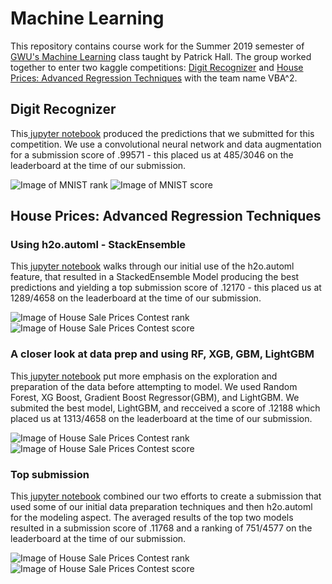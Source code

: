 # Machine Learning

This repository contains course work for the Summer 2019 semester of <a href= "https://github.com/jphall663/GWU_data_mining" rel="nofollow">GWU's Machine Learning</a> class taught by Patrick Hall. The group worked together to enter two kaggle competitions: <a href="https://www.kaggle.com/c/digit-recognizer" rel="nofollow">Digit Recognizer</a> and <a href="https://www.kaggle.com/c/house-prices-advanced-regression-techniques" rel="nofollow">House Prices: Advanced Regression Techniques</a> with the team name VBA^2.

## Digit Recognizer

This<a href= "https://github.com/britcbish/dsnc6290-coursework/blob/master/MNIST.ipynb" rel = "nofollow"> jupyter notebook</a> produced the predictions that we submitted for this competition. We use a convolutional neural network and data augmentation for a submission score of .99571 - this placed us at 485/3046 on the leaderboard at the time of our submission.

![Image of MNIST rank](https://github.com/britcbish/dsnc6290-coursework/blob/master/MNISTrank.jpg)
![Image of MNIST score](https://github.com/britcbish/dsnc6290-coursework/blob/master/MNISTscore.jpg)

## House Prices: Advanced Regression Techniques

### Using h2o.automl - StackEnsemble
This<a href= "https://github.com/britcbish/dsnc6290-coursework/blob/master/House Sale Prices - H2OAUTOMIL.ipynb" rel = "nofollow"> jupyter notebook</a> walks through our initial use of the h2o.automl feature, that resulted in a StackedEnsemble Model producing the best predictions and yielding a top submission score of .12170 - this placed us at 1289/4658 on the leaderboard at the time of our submission.
 
![Image of House Sale Prices Contest rank](https://github.com/britcbish/dsnc6290-coursework/blob/master/h2o_automl_rank.PNG)
![Image of House Sale Prices Contest score](https://github.com/britcbish/dsnc6290-coursework/blob/master/h2o_automl%20score.PNG)

### A closer look at data prep and using RF, XGB, GBM, LightGBM
This<a href= "https://github.com/britcbish/dsnc6290-coursework/blob/master/House%20Prices.ipynb" rel = "nofollow"> jupyter notebook</a> put more emphasis on the exploration and preparation of the data before attempting to model. We used Random Forest, XG Boost, Gradient Boost Regressor(GBM), and LightGBM. We submited the best model, LightGBM, and recceived a score of .12188 which placed us at 1313/4658 on the leaderboard at the time of our submission.
 
![Image of House Sale Prices Contest rank](https://github.com/britcbish/dsnc6290-coursework/blob/master/HousePricesRank.PNG)
![Image of House Sale Prices Contest score](https://github.com/britcbish/dsnc6290-coursework/blob/master/HousePricesScore.PNG)

### Top submission
This<a href= "https://github.com/britcbish/dsnc6290-coursework/blob/master/HPART.ipynb" rel = "nofollow"> jupyter notebook</a> combined our two efforts to create a submission that used some of our initial data preparation techniques and then h2o.automl for the modeling aspect. The averaged results of the top two models resulted in a submission score of .11768 and a ranking of 751/4577 on the leaderboard at the time of our submission.

![Image of House Sale Prices Contest rank](https://github.com/britcbish/dsnc6290-coursework/blob/master/HPARTrank.jpg)
![Image of House Sale Prices Contest score](https://github.com/britcbish/dsnc6290-coursework/blob/master/HPARTscore.jpg)
